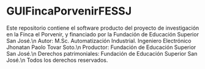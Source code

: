 # GUIFincaPorvenirFESSJ
Este repositorio contiene el software producto del proyecto de investigación en la Finca el Porvenir, y financiado por la Fundación de Educación Superior San José.\n
Autor: M.Sc. Automatización Industrial. Ingeniero Electrónico Jhonatan Paolo Tovar Soto.\n
Productor: Fundación de Educación Superior San José.\n
Derechos patrimoniales: Fundación de Educación Superior San José.\n
Todos los derechos reservados.
